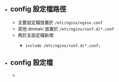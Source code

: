 - ## config 設定檔路徑
	- 主要設定檔放置於 `/etc/nginx/nginx.conf`
	- 其他 domain 放置於 `/etc/nginx/conf.d/*.conf`
	- 再於主設定檔新增
		- ```plain
		  include /etc/nginx/conf.d/*.conf;
		  ```
- ## config 設定檔
	- ```plain
	  ```